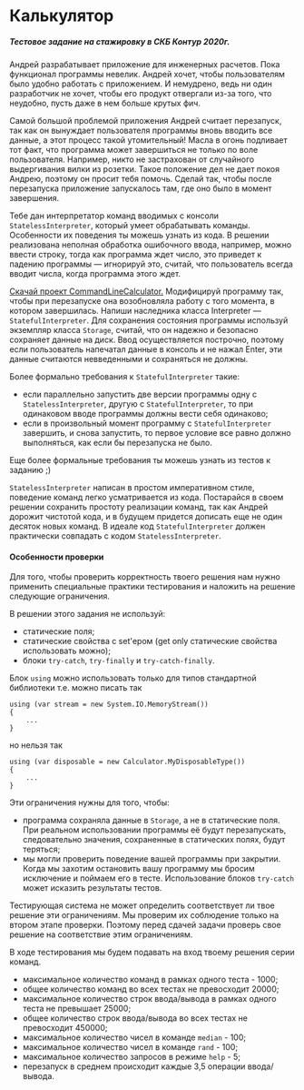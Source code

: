 # Калькулятор 

##### Тестовое задание на стажировку в СКБ Контур 2020г.

Андрей разрабатывает приложение для инженерных расчетов. Пока функционал программы невелик. Андрей хочет, чтобы пользователям было удобно работать с приложением. И немудрено, ведь ни один разработчик не хочет, чтобы его продукт отвергали из-за того, что неудобно, пусть даже в нем больше крутых фич.

Самой большой проблемой приложения Андрей считает перезапуск, так как он вынуждает пользователя программы вновь вводить все данные, а этот процесс такой утомительный! Масла в огонь подливает тот факт, что программа может завершиться не только по воле пользователя. Например, никто не застрахован от случайного выдергивания вилки из розетки. Такое положение дел не дает покоя Андрею, поэтому он просит тебя помочь. Сделай так, чтобы после перезапуска приложение запускалось там, где оно было в момент завершения.

Тебе дан интерпретатор команд вводимых с консоли `StatelessInterpreter`, который умеет обрабатывать команды. Особенности их поведения ты можешь узнать из кода. В решении реализована неполная обработка ошибочного ввода, например, можно ввести строку, тогда как программа ждет число, это приведет к падению программы — игнорируй это, считай, что пользователь всегда вводит числа, когда программа этого ждет.

[Скачай проект CommandLineCalculator.](https://ulearn.me/Exercise/StudentZip?courseId=backend-internship-2020&slideId=c6a70e4d-9673-4d02-a50c-fe667a5bd83c) Модифицируй программу так, чтобы при перезапуске она возобновляла работу с того момента, в котором завершилась. Напиши наследника класса Interpreter — `StatefulInterpreter`. Для сохранения состояния программы используй экземпляр класса `Storage`, считай, что он надежно и безопасно сохраняет данные на диск. Ввод осуществляется построчно, поэтому если пользователь напечатал данные в консоль и не нажал Enter, эти данные считаются невведенными и сохраняться не должны.

Более формально требования к `StatefulInterpreter` такие:

- если параллельно запустить две версии программы одну с `StatelessInterpreter`, другую с `StatefulInterpreter`, то при одинаковом вводе программы должны вести себя одинаково;
- если в произвольный момент программу с `StatefulInterpreter` завершить, и снова запустить, то первое условие все равно должно выполняться, как если бы перезапуска не было.

Еще более формальные требования ты можешь узнать из тестов к заданию ;)

`StatelessInterpreter` написан в простом императивном стиле, поведение команд легко усматривается из кода. Постарайся в своем решении сохранить простоту реализации команд, так как Андрей дорожит чистотой кода, и в будущем придется дописать еще не один десяток новых команд. В идеале код `StatefulInterpreter` должен практически совпадать с кодом `StatelessInterpreter`.

#### Особенности проверки

Для того, чтобы проверить корректность твоего решения нам нужно применить специальные практики тестирования и наложить на решение следующие ограничения.

В решении этого задания не используй:

- статические поля;
- статические свойства с set'ером (get only статические свойства использовать можно);
- блоки `try-catch`, `try-finally` и `try-catch-finally`.

Блок `using` можно использовать только для типов стандартной библиотеки т.е. можно писать так

```
using (var stream = new System.IO.MemoryStream())
{
    ...
}
```

но нельзя так

```
using (var disposable = new Calculator.MyDisposableType())
{
    ...
}
```

Эти ограничения нужны для того, чтобы:

- программа сохраняла данные в `Storage`, а не в статические поля. При реальном использовании программы её будут перезапускать, следовательно значения, сохраненные в статических полях, будут теряться;
- мы могли проверить поведение вашей программы при закрытии. Когда мы захотим остановить вашу программу мы бросим исключение и поймаем его в тесте. Использование блоков `try-catch` может исказить результаты тестов.

Тестирующая система не может определить соответствует ли твое решение эти ограничениям. Мы проверим их соблюдение только на втором этапе проверки. Поэтому перед сдачей задачи проверь свое решение на соответствие этим ограничениям.

В ходе тестирования мы будем подавать на вход твоему решения серии команд.

- максимальное количество команд в рамках одного теста - 1000;
- общее количество команд во всех тестах не превосходит 20000;
- максимальное количество строк ввода/вывода в рамках одного теста не превышает 25000;
- общее количество строк ввода/вывода во всех тестах не превосходит 450000;
- максимальное количество чисел в команде `median` - 100;
- максимальное количество чисел в команде `rand` - 100;
- максимальное количество запросов в режиме `help` - 5;
- перезапуск в среднем происходит каждые 3,5 операции ввода/вывода.